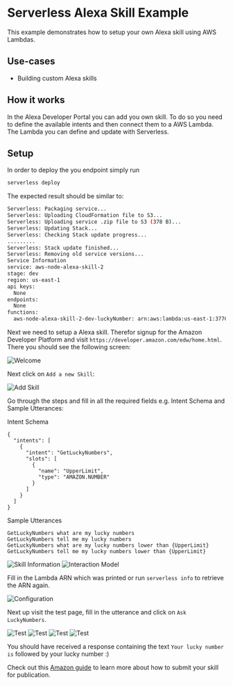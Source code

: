 # Serverless Alexa Skill Example

This example demonstrates how to setup your own Alexa skill using AWS Lambdas.

## Use-cases

- Building custom Alexa skills

## How it works

In the Alexa Developer Portal you can add you own skill. To do so you need to define the available intents and then connect them to a AWS Lambda. The Lambda you can define and update with Serverless.

## Setup

In order to deploy the you endpoint simply run

```bash
serverless deploy
```

The expected result should be similar to:

```bash
Serverless: Packaging service...
Serverless: Uploading CloudFormation file to S3...
Serverless: Uploading service .zip file to S3 (378 B)...
Serverless: Updating Stack...
Serverless: Checking Stack update progress...
.........
Serverless: Stack update finished...
Serverless: Removing old service versions...
Service Information
service: aws-node-alexa-skill-2
stage: dev
region: us-east-1
api keys:
  None
endpoints:
  None
functions:
  aws-node-alexa-skill-2-dev-luckyNumber: arn:aws:lambda:us-east-1:377024778620:function:aws-node-alexa-skill-2-dev-luckyNumber

```

Next we need to setup a Alexa skill. Therefor signup for the Amazon Developer Platform and visit `https://developer.amazon.com/edw/home.html`. There you should see the following screen:

![Welcome](https://cloud.githubusercontent.com/assets/223045/21183285/8403b37c-c207-11e6-89c0-d36582010af8.png)

Next click on `Add a new Skill`:

![Add Skill](https://cloud.githubusercontent.com/assets/223045/21183286/84051262-c207-11e6-8422-945b6b45e83b.png)

Go through the steps and fill in all the required fields e.g. Intent Schema and Sample Utterances:

Intent Schema
```
{
  "intents": [
    {
      "intent": "GetLuckyNumbers",
      "slots": [
        {
          "name": "UpperLimit",
          "type": "AMAZON.NUMBER"
        }
      ]
    }
  ]
}
```

Sample Utterances
```
GetLuckyNumbers what are my lucky numbers
GetLuckyNumbers tell me my lucky numbers
GetLuckyNumbers what are my lucky numbers lower than {UpperLimit}
GetLuckyNumbers tell me my lucky numbers lower than {UpperLimit}
```

![Skill Information](https://cloud.githubusercontent.com/assets/223045/21183279/83eec480-c207-11e6-841b-d8925f0804a5.png)
![Interaction Model](https://cloud.githubusercontent.com/assets/223045/21183280/83ef3d84-c207-11e6-87a5-bb8dcbb903f8.png)

Fill in the Lambda ARN which was printed or run `serverless info` to retrieve the ARN again.

![Configuration](https://cloud.githubusercontent.com/assets/223045/21183281/83f17086-c207-11e6-89b7-2f6d96ac559c.png)

Next up visit the test page, fill in the utterance and click on `Ask LuckyNumbers`.

![Test](https://cloud.githubusercontent.com/assets/223045/21183283/83f1f632-c207-11e6-858d-41b1a3154e91.png)
![Test](https://cloud.githubusercontent.com/assets/223045/21183282/83f1f628-c207-11e6-974e-b7c051ffb6eb.png)
![Test](https://cloud.githubusercontent.com/assets/223045/21183284/83f708ac-c207-11e6-8199-9489e8f3e494.png)
![Test](https://cloud.githubusercontent.com/assets/223045/21185805/78c1df06-c212-11e6-9cf9-ce44edc30cdd.gif)

You should have received a response containing the text `Your lucky number is` followed by your lucky number :)

Check out this [Amazon guide](https://developer.amazon.com/public/solutions/alexa/alexa-skills-kit/overviews/steps-to-build-a-custom-skill#your-skill-is-published-now-what) to learn more about how to submit your skill for publication.
